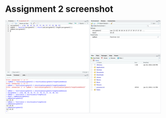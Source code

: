 # Assignment 2 screenshot
![Assignment2 output screenshot](https://github.com/thsalikiprasanna/prassu/blob/master/Screen%20Shot%202020-01-26%20at%208.22.00%20PM.png)
